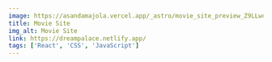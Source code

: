 ```yaml
---
image: https://asandamajola.vercel.app/_astro/movie_site_preview_Z9LLwo.webp
title: Movie Site
img_alt: Movie Site
link: https://dreampalace.netlify.app/
tags: ['React', 'CSS', 'JavaScript']
---
```

